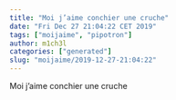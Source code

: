 ```yaml
---
title: "Moi j’aime conchier une cruche"
date: "Fri Dec 27 21:04:22 CET 2019"
tags: ["moijaime", "pipotron"]
author: m1ch3l
categories: ["generated"]
slug: "moijaime/2019-12-27-21:04:22"
---
```


Moi j’aime conchier une cruche
